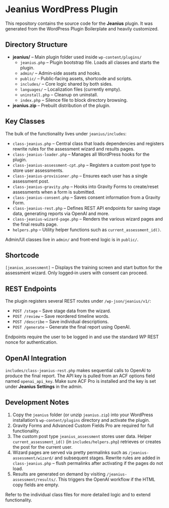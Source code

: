 # Jeanius WordPress Plugin

This repository contains the source code for the **Jeanius** plugin. It was generated from the WordPress Plugin Boilerplate and heavily customized.

## Directory Structure

- **jeanius/** – Main plugin folder used inside `wp-content/plugins/`
  - `jeanius.php` – Plugin bootstrap file. Loads all classes and starts the plugin.
  - `admin/` – Admin‑side assets and hooks.
  - `public/` – Public‑facing assets, shortcode and scripts.
  - `includes/` – Core logic shared by both sides.
  - `languages/` – Localization files (currently empty).
  - `uninstall.php` – Cleanup on uninstall.
  - `index.php` – Silence file to block directory browsing.
- **jeanius.zip** – Prebuilt distribution of the plugin.

## Key Classes

The bulk of the functionality lives under `jeanius/includes`:

- `class-jeanius.php` – Central class that loads dependencies and registers rewrite rules for the assessment wizard and results pages.
- `class-jeanius-loader.php` – Manages all WordPress hooks for the plugin.
- `class-jeanius-assessment-cpt.php` – Registers a custom post type to store user assessments.
- `class-jeanius-provisioner.php` – Ensures each user has a single assessment post.
- `class-jeanius-gravity.php` – Hooks into Gravity Forms to create/reset assessments when a form is submitted.
- `class-jeanius-consent.php` – Saves consent information from a Gravity Form.
- `class-jeanius-rest.php` – Defines REST API endpoints for saving stage data, generating reports via OpenAI and more.
- `class-jeanius-wizard-page.php` – Renders the various wizard pages and the final results page.
- `helpers.php` – Utility helper functions such as `current_assessment_id()`.

Admin/UI classes live in `admin/` and front‑end logic is in `public/`.

## Shortcode

`[jeanius_assessment]` – Displays the training screen and start button for the assessment wizard. Only logged‑in users with consent can proceed.

## REST Endpoints

The plugin registers several REST routes under `/wp-json/jeanius/v1/`:

- `POST /stage` – Save stage data from the wizard.
- `POST /review` – Save reordered timeline words.
- `POST /describe` – Save individual descriptions.
- `POST /generate` – Generate the final report using OpenAI.

Endpoints require the user to be logged in and use the standard WP REST nonce for authentication.

## OpenAI Integration

`includes/class-jeanius-rest.php` makes sequential calls to OpenAI to produce the final report. The API key is pulled from an ACF options field named `openai_api_key`. Make sure ACF Pro is installed and the key is set under **Jeanius Settings** in the admin.

## Development Notes

1. Copy the `jeanius` folder (or unzip `jeanius.zip`) into your WordPress installation’s `wp-content/plugins` directory and activate the plugin.
2. Gravity Forms and Advanced Custom Fields Pro are required for full functionality.
3. The custom post type `jeanius_assessment` stores user data. Helper `current_assessment_id()` (in `includes/helpers.php`) retrieves or creates the post for the current user.
4. Wizard pages are served via pretty permalinks such as `/jeanius-assessment/wizard/` and subsequent stages. Rewrite rules are added in `class-jeanius.php` – flush permalinks after activating if the pages do not load.
5. Results are generated on demand by visiting `/jeanius-assessment/results/`. This triggers the OpenAI workflow if the HTML copy fields are empty.

Refer to the individual class files for more detailed logic and to extend functionality.

